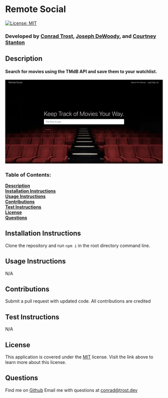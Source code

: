 
  # Remote Social
  [![License: MIT](https://img.shields.io/badge/License-MIT-yellow.svg)](https://opensource.org/licenses/MIT)
  ### Developed by [**Conrad Trost**](https://github.com/retro1967), [**Joseph DeWoody**](https://github.com/jpd61), and [**Courtney Stanton**](https://github.com/clstanton)

  ## Description
  #### Search for movies using the TMdB API and save them to your watchlist.

  <p align="center">
    <img src="./remote-screenshot.png" width="900" title="Screenshot of Remote Social">
  </p>

  ### Table of Contents:

  **[Description](#description)**<br>
  **[Installation Instructions](#installation-instructions)**<br>
  **[Usage Instructions](#usage-instructions)**<br>
  **[Contributions](#contributions)**<br>
  **[Test Instructions](#test-instructions)**<br>
  **[License](#license)**<br>
  **[Questions](#questions)**<br>

  ## Installation Instructions
  Clone the repository and run `npm i` in the root directory command line.

  ## Usage Instructions 
  N/A

  ## Contributions
  Submit a pull request with updated code. All contributions are credited

  ## Test Instructions
  N/A

  ## License
  This application is covered under the [MIT](https://opensource.org/licenses/MIT) license.
  Visit the link above to learn more about this license.

  ## Questions

  Find me on [Github](https://github.com/retro1967)
  Email me with questions at conrad@trost.dev
